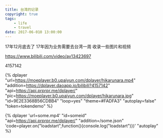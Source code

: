 ```yaml
---
title: 台湾的记录
copyright: true  
tags: 
    - life 
    - travel  
date: 2017-06-010 13:00:00
---
```



17年12月底去了
17年因为业务需要去台湾一周
收录一些图片和视频
<!-- more -->



















https://www.bilibili.com/video/av13423697

4157142


{% dplayer
 "url=https://moeplayer.b0.upaiyun.com/dplayer/hikarunara.mp4" 
 "addition=https://dplayer.daoapp.io/bilibili?4157142" 
 "api=https://api.prprpr.me/dplayer/" 
 "pic=https://moeplayer.b0.upaiyun.com/dplayer/hikarunara.jpg" 
 "id=9E2E3368B56CDBB4" 
 "loop=yes" 
 "theme=#FADFA3" 
 "autoplay=false" 
 "token=tokendemo"
%}

{% dplayer 
'url=some.mp4' 
"id=someid" 
"api=https://api.prprpr.me/dplayer/"
 "addition=/some.json"
  'code=player.on("loadstart",function(){console.log("loadstart")})' 
  "autoplay" 
%} 